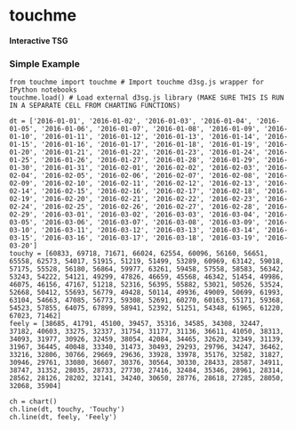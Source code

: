 # touchme

<h4>Interactive TSG</h4>

<h3>Simple Example</h3>

    from touchme import touchme # Import touchme d3sg.js wrapper for IPython notebooks
    touchme.load() # Load external d3sg.js library (MAKE SURE THIS IS RUN IN A SEPARATE CELL FROM CHARTING FUNCTIONS)
    
    dt = ['2016-01-01', '2016-01-02', '2016-01-03', '2016-01-04', '2016-01-05', '2016-01-06', '2016-01-07', '2016-01-08', '2016-01-09', '2016-01-10', '2016-01-11', '2016-01-12', '2016-01-13', '2016-01-14', '2016-01-15', '2016-01-16', '2016-01-17', '2016-01-18', '2016-01-19', '2016-01-20', '2016-01-21', '2016-01-22', '2016-01-23', '2016-01-24', '2016-01-25', '2016-01-26', '2016-01-27', '2016-01-28', '2016-01-29', '2016-01-30', '2016-01-31', '2016-02-01', '2016-02-02', '2016-02-03', '2016-02-04', '2016-02-05', '2016-02-06', '2016-02-07', '2016-02-08', '2016-02-09', '2016-02-10', '2016-02-11', '2016-02-12', '2016-02-13', '2016-02-14', '2016-02-15', '2016-02-16', '2016-02-17', '2016-02-18', '2016-02-19', '2016-02-20', '2016-02-21', '2016-02-22', '2016-02-23', '2016-02-24', '2016-02-25', '2016-02-26', '2016-02-27', '2016-02-28', '2016-02-29', '2016-03-01', '2016-03-02', '2016-03-03', '2016-03-04', '2016-03-05', '2016-03-06', '2016-03-07', '2016-03-08', '2016-03-09', '2016-03-10', '2016-03-11', '2016-03-12', '2016-03-13', '2016-03-14', '2016-03-15', '2016-03-16', '2016-03-17', '2016-03-18', '2016-03-19', '2016-03-20']
    touchy = [60833, 69718, 71671, 66024, 62554, 60096, 56160, 56651, 65558, 62573, 54017, 51915, 51219, 51499, 53289, 60969, 63142, 59018, 57175, 55528, 56180, 56864, 59977, 63261, 59458, 57558, 58583, 56342, 53243, 54222, 54121, 49299, 47826, 46659, 45568, 46342, 51454, 49986, 46075, 46156, 47167, 51218, 52316, 56395, 55882, 53021, 50526, 53524, 52668, 50412, 55693, 56779, 49428, 50114, 49936, 49009, 50699, 61993, 63104, 54663, 47085, 56773, 59308, 52691, 60270, 60163, 55171, 59368, 54523, 57855, 64075, 67899, 58941, 52392, 51251, 54348, 61965, 61220, 67023, 71462]
    feely = [38685, 41791, 45100, 39457, 35316, 34585, 34308, 32447, 37182, 40603, 33275, 32337, 31754, 31177, 31136, 36611, 41050, 38313, 34093, 31977, 30926, 32459, 38054, 42084, 34465, 32620, 32349, 31139, 31967, 36445, 40048, 33340, 31473, 30493, 29293, 29796, 34247, 36462, 33216, 32806, 30766, 29669, 29636, 33928, 33978, 35176, 32582, 31827, 30946, 29761, 33080, 36607, 30376, 30564, 30330, 28433, 28587, 34911, 38747, 31352, 28035, 28733, 27730, 27416, 32484, 35346, 28961, 28314, 28562, 28126, 28202, 32141, 34240, 30650, 28776, 28618, 27285, 28050, 32068, 35904]
    
    ch = chart()
    ch.line(dt, touchy, 'Touchy')
    ch.line(dt, feely, 'Feely')
